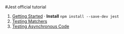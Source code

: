 #Jest official tutorial

1. [Getting Started](https://jestjs.io/docs/en/getting-started)
· **Install** 
`npm install --save-dev jest`
2. [Testing Matchers](https://jestjs.io/docs/en/using-matchers)
3. [Testing Asynchronous Code
](https://jestjs.io/docs/en/asynchronous)